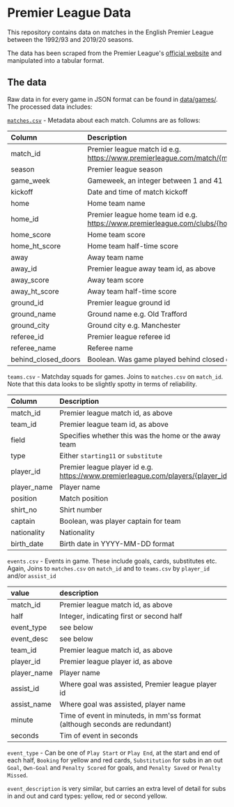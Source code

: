 # Premier League Data

This repository contains data on matches in the English Premier League between the 1992/93 and 2019/20 seasons. 

The data has been scraped from the Premier League's [official website](https://www.premierleague.com/) and manipulated into a tabular format.

## The data

Raw data in for every game in JSON format can be found in [data/games/](https://github.com/TimHoare/Premier_League_Data/tree/master/data/games). The processed data includes:

[`matches.csv`](https://github.com/TimHoare/Premier_League_Data/tree/master/data/matches.csv) - Metadata about each match. Columns are as follows:

|Column              |Description                                                                   |
|:-------------------|:-----------------------------------------------------------------------------|
|match_id            |Premier league match id e.g. https://www.premierleague.com/match/{match_id}   |
|season              |Premier league season                                                         |
|game_week           |Gameweek, an integer between 1 and 41                                         |
|kickoff             |Date and time of match kickoff                                                |
|home                |Home team name                                                                |
|home_id             |Premier league home team id e.g. https://www.premierleague.com/clubs/{home_id}|
|home_score          |Home team score                                                               |
|home_ht_score       |Home team half-time score                                                     |
|away                |Away team name                                                                |
|away_id             |Premier league away team id, as above                                         |
|away_score          |Away team score                                                               |
|away_ht_score       |Away team half-time score                                                     |
|ground_id           |Premier league ground id                                                      |
|ground_name         |Ground name e.g. Old Trafford                                                 |
|ground_city         |Ground city e.g. Manchester                                                   |
|referee_id          |Premier league referee id                                                     |
|referee_name        |Referee name                                                                  |
|behind_closed_doors |Boolean. Was game played behind closed doors?                                 |

`teams.csv` - Matchday squads for games. Joins to `matches.csv` on `match_id`. Note that this data looks to be slightly spotty in terms of reliability.

|Column      |Description |
|:-----------|:-----------|
|match_id    |Premier league match id, as above        |
|team_id     |Premier league team id, as above        |
|field       |Specifies whether this was the home or the away team        |
|type        |Either `starting11` or `substitute`        |
|player_id   |Premier league player id e.g. https://www.premierleague.com/players/{player_id}        |
|player_name |Player name        |
|position    |Match position        |
|shirt_no    |Shirt number        |
|captain     |Boolean, was player captain for team        |
|nationality |Nationality        |
|birth_date  |Birth date in YYYY-MM-DD format        |

`events.csv` - Events in game. These include goals, cards, substitutes etc. Again, Joins to `matches.csv` on `match_id` and to `teams.csv` by `player_id` and/or `assist_id`

|value       |description |
|:-----------|:-----------|
|match_id    |Premier league match id, as above       |
|half        |Integer, indicating first or second half        |
|event_type  |see below        |
|event_desc  |see below        |
|team_id     |Premier league match id, as above        |
|player_id   |Premier league player id, as above        |
|player_name |Player name        |
|assist_id   |Where goal was assisted, Premier league player id        |
|assist_name |Where goal was assisted, player name        |
|minute      |Time of event in minuteds, in mm'ss format (although seconds are redundant)        |
|seconds     |Tim of event in seconds     |

`event_type` - Can be one of `Play Start` or `Play End`, at the start and end of each half, `Booking` for yellow and red cards, `Substitution` for subs in an out `Goal`, `Own-Goal` and `Penalty Scored` for goals, and `Penalty Saved` or `Penalty Missed`.

`event_description` is very similar, but carries an extra level of detail for subs in and out and card types: yellow, red or second yellow.

